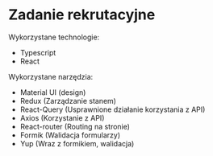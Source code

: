 # Zadanie rekrutacyjne
Wykorzystane technologie: 
* Typescript
* React

Wykorzystane narzędzia: 
* Material UI (design)
* Redux (Zarządzanie stanem)
* React-Query (Usprawnione działanie korzystania z API)
* Axios (Korzystanie z API)
* React-router (Routing na stronie)
* Formik (Walidacja formularzy)
* Yup (Wraz z formikiem, walidacja)

